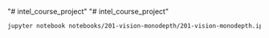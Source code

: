 "# intel_course_project" 
"# intel_course_project" 
```bash
jupyter notebook notebooks/201-vision-monodepth/201-vision-monodepth.ipynb
```
